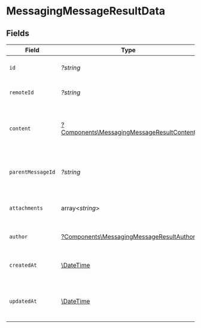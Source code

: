 # MessagingMessageResultData


## Fields

| Field                                                                                                 | Type                                                                                                  | Required                                                                                              | Description                                                                                           | Example                                                                                               |
| ----------------------------------------------------------------------------------------------------- | ----------------------------------------------------------------------------------------------------- | ----------------------------------------------------------------------------------------------------- | ----------------------------------------------------------------------------------------------------- | ----------------------------------------------------------------------------------------------------- |
| `id`                                                                                                  | *?string*                                                                                             | :heavy_minus_sign:                                                                                    | Unique identifier                                                                                     | 8187e5da-dc77-475e-9949-af0f1fa4e4e3                                                                  |
| `remoteId`                                                                                            | *?string*                                                                                             | :heavy_minus_sign:                                                                                    | Provider's unique identifier                                                                          | 8187e5da-dc77-475e-9949-af0f1fa4e4e3                                                                  |
| `content`                                                                                             | [?Components\MessagingMessageResultContent](../../Models/Components/MessagingMessageResultContent.md) | :heavy_minus_sign:                                                                                    | Content of the message                                                                                | {<br/>"html": "\u003cp\u003eHello world\u003c/p\u003e",<br/>"plain": "Hello world"<br/>}              |
| `parentMessageId`                                                                                     | *?string*                                                                                             | :heavy_minus_sign:                                                                                    | ID of the parent message if this is a reply                                                           | 8187e5da-dc77-475e-9949-af0f1fa4e4e3                                                                  |
| `attachments`                                                                                         | array<*string*>                                                                                       | :heavy_minus_sign:                                                                                    | List of attachments in the message                                                                    |                                                                                                       |
| `author`                                                                                              | [?Components\MessagingMessageResultAuthor](../../Models/Components/MessagingMessageResultAuthor.md)   | :heavy_minus_sign:                                                                                    | Author of the message                                                                                 |                                                                                                       |
| `createdAt`                                                                                           | [\DateTime](https://www.php.net/manual/en/class.datetime.php)                                         | :heavy_minus_sign:                                                                                    | Timestamp when the message was created                                                                | 2024-03-20T10:00:00Z                                                                                  |
| `updatedAt`                                                                                           | [\DateTime](https://www.php.net/manual/en/class.datetime.php)                                         | :heavy_minus_sign:                                                                                    | Timestamp when the message was last updated                                                           | 2024-03-20T10:00:00Z                                                                                  |